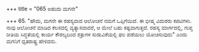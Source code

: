+++
title = "065 ಅಹುದು ಮಗನೇ"

+++
65. "ಹೌದು, ಮಗನೇ ಈ ರಹಸ್ಯವಾದ ಆಲೋಚನೆ ನಮಗೆ ಒಪ್ಪಿಗೆಯಿದೆ. ಈ ಭೀಷ್ಮ ವಿದುರರು ಕಪಟಿಗಳು. ನಾವು ಆಲೋಚನೆ ಮಾಡಿದ ಕೆಲಸದಲ್ಲಿ ವ್ಯತ್ಯಾಸವಾದರೆ, ಆ ಮೇಲೆ ಬಹು ಕಷ್ಟವಾಗುತ್ತದೆ. ರಹಸ್ಯ ಮಾರ್ಗದಲ್ಲಿ, ಗುಪ್ತ ರೀತಿಯ ಸಿದ್ಧತೆಯಲ್ಲಿ ಕಾರ್ಯ ಕೌಶಲ್ಯದಿಂದ ಶತ್ರುಗಳ ಸುಡುವಿಕೆಯಲ್ಲಿ ಫಲ ಪಡೆಯಲು ಯೋಚಿಸುವುದು" ಎಂದು ಮಗನಿಗೆ ಧೃತರಾಷ್ಟ್ರ ಹೇಳಿದನು.